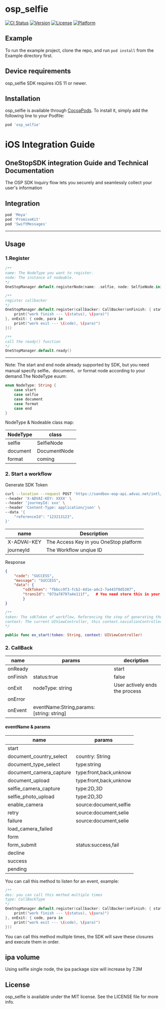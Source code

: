 # osp_selfie

[![CI Status](https://img.shields.io/travis/loong/osp_selfie.svg?style=flat)](https://travis-ci.org/loong/osp_selfie)
[![Version](https://img.shields.io/cocoapods/v/osp_selfie.svg?style=flat)](https://cocoapods.org/pods/osp_selfie)
[![License](https://img.shields.io/cocoapods/l/osp_selfie.svg?style=flat)](https://cocoapods.org/pods/osp_selfie)
[![Platform](https://img.shields.io/cocoapods/p/osp_selfie.svg?style=flat)](https://cocoapods.org/pods/osp_selfie)

## Example

To run the example project, clone the repo, and run `pod install` from the Example directory first.


## Device requirements
osp_selfie SDK requires iOS 11 or newer.

## Installation

osp_selfie is available through [CocoaPods](https://cocoapods.org). To install
it, simply add the following line to your Podfile:

```ruby
pod 'osp_selfie'
```

# iOS Integration Guide

## OneStopSDK integration Guide and Technical Documentation

The OSP SDK Inquiry flow lets you securely and seamlessly collect your user's information

## Integration

```ruby
pod 'Moya'
pod 'PromiseKit'
pod 'SwiftMessages'
```

---

## Usage

### 1.Register

```swift
/**
name: The NodeType you want to register.
node: The instance of nodeable.
*/
OneStopManager.default.registerNode(name: .selfie, node: SelfieNode.init())

/**
register callbacker
*/
OneStopManager.default.register(callbacker: CallBacker(onFinish: { status, para in
    print("work finish --- \(status), \(para)")
}, onExit: { code, para in
    print("work exit --- \(code), \(para)")
}))

/**
call the ready() function
*/
OneStopManager.default.ready()
```

---
Note: The start and end node already supported by SDK, but you need manual specify selfie、document、or format node according to your demand.The NodeType euum:

```swift
enum NodeType: String {
    case start
    case selfie
    case document
    case format
    case end
}
```

NodeType & Nodeable class map:

|NodeType   |class          |
|-------    |-------        |
|selfie     |SelfieNode     |
|document   |DocumentNode   |
|format     |coming         |

### 2. Start a workflow

Generate SDK Token

```sh
curl --location --request POST 'https://sandbox-oop-api.advai.net/intl/openapi/sdk/v2/trans/start' \
--header 'X-ADVAI-KEY: XXXX' \
--header 'journeyId: xxx' \
--header 'Content-Type: application/json' \
--data '{
    "referenceId": "123213123",
}'
```

|name           |Description|
|----           |----|
|X-ADVAI-KEY    |The Access Key in you OneStop platform |
|journeyId      |The Workflow unqiue ID                 |

Response

```json
{
    "code": "SUCCESS",
    "message": "SUCCESS",
    "data": {
        "sdkToken": "fbbcc9f3-fcb2-4d1e-a4c2-7a443f0d5307",
        "transId": "073a78797a4e111f",   # You need store this in your DB and fetch transaction detail using this one. 
        }
}
```

```swift
/**
token: The sdkToken of workflow, Referencing the step of generating the SDK Token.
context: The current UIViewController, this context.naviationController cannt be nil
*/

public func ex_start(token: String, context: UIViewController)
```

### 2. CallBack

|name       |params             |decription                     |
|-------    |-------            |----------                     |
|onReady    |                   |start                          |
|onFinish   |status:true|false  |The workflow finish            |
|onExit     |nodeType: string   |User actively ends the process |
|onError    |                   |                               |
|onEvent    |eventName:String,params:[string: string]|          |

#### eventName & params

|name                   |params |
|----                   |----   |
|start                  |       |
|document_country_select|   country: String|
|document_type_select|      type:string|
|document_camera_capture|   type:front,back,unknow|
|document_upload|           type:front,back,unknow|
|selfie_camera_capture|     type:2D,3D|
|selfie_photo_upload| type:2D,3D|
|enable_camera| source:document,selfie|
|retry|source:document,selie|
|failure|source:document,selie|
|load_camera_failed|            |
|form|                          |
|form_submit|status:success,fail|
|decline    |   |
|success    |   |
|pending    |   |

You can call this method to listen for an event, example:

```swift
/**
des: you can call this method multiple times
type: CallBackType
*/
OneStopManager.default.register(callbacker: CallBacker(onFinish: { status, para in
    print("work finish --- \(status), \(para)")
}, onExit: { code, para in
    print("work exit --- \(code), \(para)")
}))
```

You can call this method multiple times, the SDK will save these closures and execute them in order.

## ipa volume
Using selfie single node, the ipa package size will increase by 7.3M

## License

osp_selfie is available under the MIT license. See the LICENSE file for more info.
